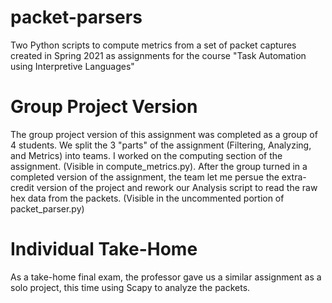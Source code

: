 # packet-parsers
Two Python scripts to compute metrics from a set of packet captures created in Spring 2021 as assignments for the course "Task Automation using Interpretive Languages"
# Group Project Version
The group project version of this assignment was completed as a group of 4 students.  We split the 3 "parts" of the assignment (Filtering, Analyzing, and Metrics) into teams.  I worked on the computing section of the assignment.  (Visible in compute_metrics.py).
After the group turned in a completed version of the assignment, the team let me persue the extra-credit version of the project and rework our Analysis script to read the raw hex data from the packets.  (Visible in the uncommented portion of packet_parser.py)
# Individual Take-Home
As a take-home final exam, the professor gave us a similar assignment as a solo project, this time using Scapy to analyze the packets.
